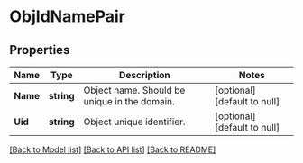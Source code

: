 # ObjIdNamePair

## Properties
Name | Type | Description | Notes
------------ | ------------- | ------------- | -------------
**Name** | **string** | Object name. Should be unique in the domain. | [optional] [default to null]
**Uid** | **string** | Object unique identifier. | [optional] [default to null]

[[Back to Model list]](../README.md#documentation-for-models) [[Back to API list]](../README.md#documentation-for-api-endpoints) [[Back to README]](../README.md)


